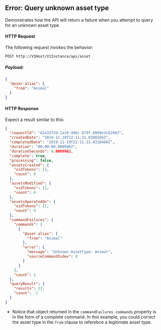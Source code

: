 ## Error: Query unknown asset type

Demonstrates how the API will return a failure when you attempt to query for an unknown asset type.




#### HTTP Request 

The following request invokes the behavior:

`POST http://V1Host/V1Instance/api/asset`

##### Payload:
```json
{
  "@user-alias": {
    "from": "Animal"
  }
}
```

#### HTTP Response 

Expect a result similar to this:

```json
{
  "requestId": "82a33f29-2a19-496c-979f-8009e3c82983",
  "createdDate": "2019-11-19T22:11:31.0308504Z",
  "completedDate": "2019-11-19T22:11:31.0318466Z",
  "duration": "00:00:00.0009962",
  "durationSeconds": 0.0009962,
  "complete": true,
  "processing": false,
  "assetsCreated": {
    "oidTokens": [],
    "count": 0
  },
  "assetsModified": {
    "oidTokens": [],
    "count": 0
  },
  "assetsOperatedOn": {
    "oidTokens": [],
    "count": 0
  },
  "commandFailures": {
    "commands": [
      {
        "@user-alias": {
          "from": "Animal"
        },
        "error": {
          "message": "Unknown AssetType: Animal",
          "sourceCommandIndex": 0
        }
      }
    ],
    "count": 1
  },
  "queryResult": {
    "results": [],
    "count": -1
  }
}
```

* Notice that object returned in the `commandFailures.commands` property is in the form of a complete command. In this example, you could correct the asset type in the `from` clause to referebce a legitimate asset type.

